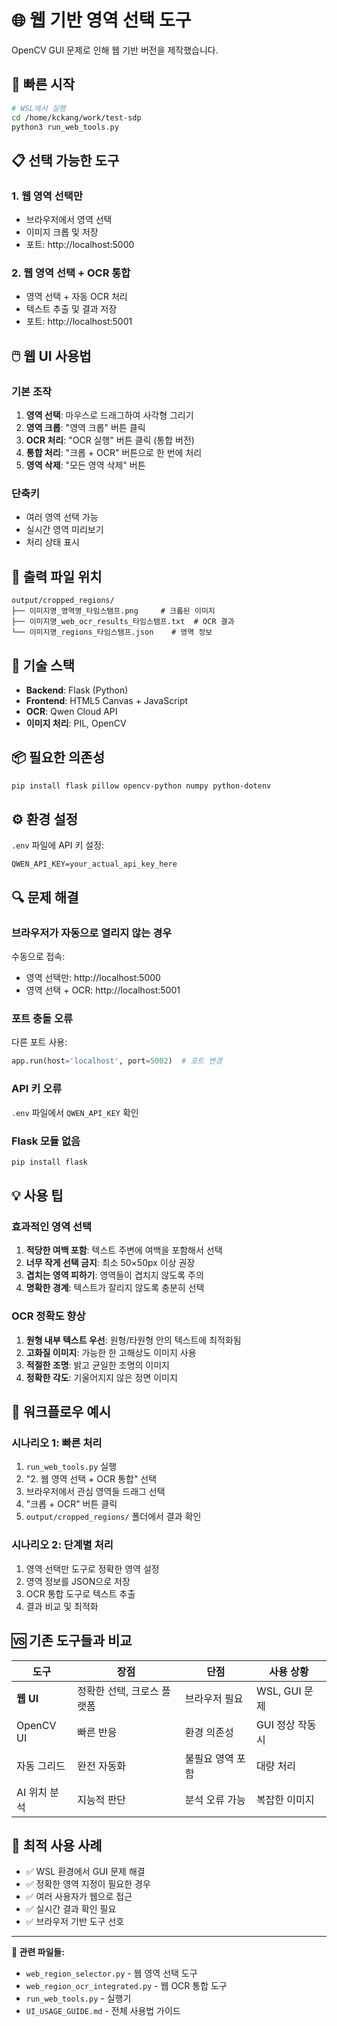 # 🌐 웹 기반 영역 선택 도구

OpenCV GUI 문제로 인해 웹 기반 버전을 제작했습니다.

## 🚀 빠른 시작

```bash
# WSL에서 실행
cd /home/kckang/work/test-sdp
python3 run_web_tools.py
```

## 📋 선택 가능한 도구

### 1. 웹 영역 선택만
- 브라우저에서 영역 선택
- 이미지 크롭 및 저장
- 포트: http://localhost:5000

### 2. 웹 영역 선택 + OCR 통합
- 영역 선택 + 자동 OCR 처리
- 텍스트 추출 및 결과 저장
- 포트: http://localhost:5001

## 🖱️ 웹 UI 사용법

### 기본 조작
1. **영역 선택**: 마우스로 드래그하여 사각형 그리기
2. **영역 크롭**: "영역 크롭" 버튼 클릭
3. **OCR 처리**: "OCR 실행" 버튼 클릭 (통합 버전)
4. **통합 처리**: "크롭 + OCR" 버튼으로 한 번에 처리
5. **영역 삭제**: "모든 영역 삭제" 버튼

### 단축키
- 여러 영역 선택 가능
- 실시간 영역 미리보기
- 처리 상태 표시

## 📁 출력 파일 위치

```
output/cropped_regions/
├── 이미지명_영역명_타임스탬프.png     # 크롭된 이미지
├── 이미지명_web_ocr_results_타임스탬프.txt  # OCR 결과
└── 이미지명_regions_타임스탬프.json    # 영역 정보
```

## 🔧 기술 스택

- **Backend**: Flask (Python)
- **Frontend**: HTML5 Canvas + JavaScript
- **OCR**: Qwen Cloud API
- **이미지 처리**: PIL, OpenCV

## 📦 필요한 의존성

```bash
pip install flask pillow opencv-python numpy python-dotenv
```

## ⚙️ 환경 설정

`.env` 파일에 API 키 설정:
```
QWEN_API_KEY=your_actual_api_key_here
```

## 🔍 문제 해결

### 브라우저가 자동으로 열리지 않는 경우
수동으로 접속:
- 영역 선택만: http://localhost:5000
- 영역 선택 + OCR: http://localhost:5001

### 포트 충돌 오류
다른 포트 사용:
```python
app.run(host='localhost', port=5002)  # 포트 변경
```

### API 키 오류
`.env` 파일에서 `QWEN_API_KEY` 확인

### Flask 모듈 없음
```bash
pip install flask
```

## 💡 사용 팁

### 효과적인 영역 선택
1. **적당한 여백 포함**: 텍스트 주변에 여백을 포함해서 선택
2. **너무 작게 선택 금지**: 최소 50×50px 이상 권장
3. **겹치는 영역 피하기**: 영역들이 겹치지 않도록 주의
4. **명확한 경계**: 텍스트가 잘리지 않도록 충분히 선택

### OCR 정확도 향상
1. **원형 내부 텍스트 우선**: 원형/타원형 안의 텍스트에 최적화됨
2. **고화질 이미지**: 가능한 한 고해상도 이미지 사용
3. **적절한 조명**: 밝고 균일한 조명의 이미지
4. **정확한 각도**: 기울어지지 않은 정면 이미지

## 🔄 워크플로우 예시

### 시나리오 1: 빠른 처리
1. `run_web_tools.py` 실행
2. "2. 웹 영역 선택 + OCR 통합" 선택
3. 브라우저에서 관심 영역들 드래그 선택
4. "크롭 + OCR" 버튼 클릭
5. `output/cropped_regions/` 폴더에서 결과 확인

### 시나리오 2: 단계별 처리
1. 영역 선택만 도구로 정확한 영역 설정
2. 영역 정보를 JSON으로 저장
3. OCR 통합 도구로 텍스트 추출
4. 결과 비교 및 최적화

## 🆚 기존 도구들과 비교

| 도구 | 장점 | 단점 | 사용 상황 |
|------|------|------|----------|
| **웹 UI** | 정확한 선택, 크로스 플랫폼 | 브라우저 필요 | WSL, GUI 문제 |
| OpenCV UI | 빠른 반응 | 환경 의존성 | GUI 정상 작동 시 |
| 자동 그리드 | 완전 자동화 | 불필요 영역 포함 | 대량 처리 |
| AI 위치 분석 | 지능적 판단 | 분석 오류 가능 | 복잡한 이미지 |

## 🎯 최적 사용 사례

- ✅ WSL 환경에서 GUI 문제 해결
- ✅ 정확한 영역 지정이 필요한 경우
- ✅ 여러 사용자가 웹으로 접근
- ✅ 실시간 결과 확인 필요
- ✅ 브라우저 기반 도구 선호

---

**🔗 관련 파일들:**
- `web_region_selector.py` - 웹 영역 선택 도구
- `web_region_ocr_integrated.py` - 웹 OCR 통합 도구
- `run_web_tools.py` - 실행기
- `UI_USAGE_GUIDE.md` - 전체 사용법 가이드
